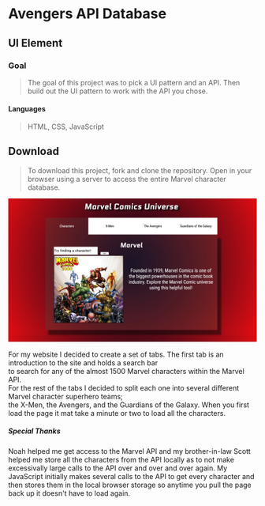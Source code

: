 # Avengers API Database

## UI Element
### **Goal**
>The goal of this project was to pick a UI pattern and an API. Then build out the UI pattern to work with the API you chose.


#### **Languages**
>HTML, CSS, JavaScript

## **Download**
>To download this project, fork and clone the repository. Open in your browser using a server to access the entire Marvel character database.

![img title](images/mysite1.jpg)  
  
For my website I decided to create a set of tabs. The first tab is an introduction to the site and holds a search bar  
to search for any of the almost 1500 Marvel characters within the Marvel API.  
For the rest of the tabs I decided to split each one into several different Marvel character superhero teams;  
the X-Men, the Avengers, and the Guardians of the Galaxy. When you first load the page it mat take a minute or two to load all the characters. 

##### Special Thanks
Noah helped me get access to the Marvel API and my brother-in-law Scott helped me store all the characters from the API locally
as to not make excessivally large calls to the API over and over and over again. My JavaScript initially makes several calls to the API
to get every character and then stores them in the local browser storage so anytime you pull the page back up it doesn't have to load again.
